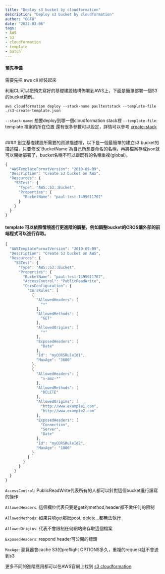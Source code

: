 ```yaml
---
title: "Deploy s3 bucket by cloudformation"
description: "Deploy s3 bucket by cloudformation"
author: "GGFU"
date: "2022-03-06"
tags: 
- AWS
- S3
- cloudformation
- template
- batch`
---
```


#### 預先準備
需要先把 aws cli 給裝起來

 利用CLI可以把預先寫好的基礎建設結構佈署到AWS上，下面是簡單部署一個S3的bucket範例。

```shell=
aws cloudformation deploy --stack-name paulteststack --template-file ./s3-create-template.json
```


`--stack-name`: 想要deploy到哪一個cloudformation stack裡 
`--template-file`:  template 檔案的所在位置
還有很多參數可以設定，詳情可以參考 [create-stack](https://docs.aws.amazon.com/cli/latest/reference/cloudformation/create-stack.html)
 
 <br>
#### 創立基礎建設所需要的資源描述檔，以下是一個最簡單的建立s3 bucket的描述檔，只要修改`BucketName`為自己所想要命名的名稱，再將檔案存成json就可以開始部署了，bucket名稱不可以跟既有的名稱重複(global)。


```javascript
{
  "AWSTemplateFormatVersion": "2010-09-09",
  "Description": "Create S3 bucket on AWS",
  "Resources": {
    "S3Test": {
      "Type": "AWS::S3::Bucket",
      "Properties": {
        "BucketName": "paul-test-1495611707"
      }
    }
  }
}
```


#### template 可以依照情境進行更進階的調整，例如調整bucket的CROS讓外部的前端程式可以進行存取。


```javascript
{
  "AWSTemplateFormatVersion": "2010-09-09",
  "Description": "Create S3 bucket on AWS",
  "Resources": {
    "S3Test": {
      "Type": "AWS::S3::Bucket",
      "Properties": {
        "BucketName": "paul-test-1495611707",
        "AccessControl": "PublicReadWrite",
        "CorsConfiguration": {
          "CorsRules": [
            {
              "AllowedHeaders": [
                "*"
              ],
              "AllowedMethods": [
                "GET"
              ],
              "AllowedOrigins": [
                "*"
              ],
              "ExposedHeaders": [
                "Date"
              ],
              "Id": "myCORSRuleId1",
              "MaxAge": "3600"
            },
            {
              "AllowedHeaders": [
                "x-amz-*"
              ],
              "AllowedMethods": [
                "DELETE"
              ],
              "AllowedOrigins": [
                "http://www.example1.com",
                "http://www.example2.com"
              ],
              "ExposedHeaders": [
                "Connection",
                "Server",
                "Date"
              ],
              "Id": "myCORSRuleId2",
              "MaxAge": "1800"
            }
          ]
        }
      }
    }
  }
}
```

`AccessControl`: PublicReadWrite代表所有的人都可以針對這個bucket進行讀寫的操作

`AllowedHeaders`: 這個欄位代表只要是get的method,header都不做任何的限制

`AllowedMethods`: 如果只填get那麽post, delete...都無法執行

`AllowedOrigins`: 代表不會限制任何網站來存取這個檔案

`ExposedHeaders`: respond header可公開的標頭

`MaxAge`: 瀏覽器會cache S3的preflight OPTIONS多久，重複的request就不會送到s3

更多不同的進階應用都可以在AWS官網上找到 [s3 cloudformation](https://docs.aws.amazon.com/AWSCloudFormation/latest/UserGuide/aws-properties-s3-bucket.html)
